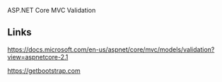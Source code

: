 ASP.NET Core MVC Validation

## Links

https://docs.microsoft.com/en-us/aspnet/core/mvc/models/validation?view=aspnetcore-2.1

https://getbootstrap.com